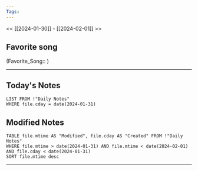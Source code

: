 ```yaml
---
Tags:
---
```

<< [[2024-01-30]] - [[2024-02-01]] >>
## Favorite song
(Favorite_Song:: )

___
## Today's Notes
```dataview
LIST FROM !"Daily Notes"
WHERE file.cday = date(2024-01-31)
```
## Modified Notes
```dataview
TABLE file.mtime AS "Modified", file.cday AS "Created" FROM !"Daily Notes" 
WHERE file.mtime > date(2024-01-31) AND file.mtime < date(2024-02-01) AND file.cday < date(2024-01-31)
SORT file.mtime desc
```
___
